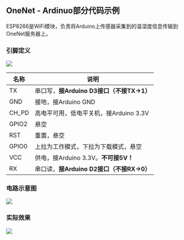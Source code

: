 ## OneNet - Ardinuo部分代码示例

ESP8266是WiFi模块，负责将Arduino上传感器采集到的温湿度信息传输到OneNet服务器上。

### 引脚定义

![](https://www.oursparkspace.cn/wp-content/uploads/2019/11/wifi模块.jpg)

| 名称  | 说明                                      |
| ----- | ----------------------------------------- |
| TX    | 串口写，**接Arduino D3接口（不接TX->1）** |
| GND   | 接地，接Arduino GND                       |
| CH_PD | 高电平可用，低电平关机，接Arduino 3.3V    |
| GPIO2 | 悬空                                      |
| RST   | 重置，悬空                                |
| GPIO0 | 上拉为工作模式，下拉为下载模式，悬空      |
| VCC   | 供电，接Arduino 3.3V。**不可接5V！**      |
| RX    | 串口读，**接Arduino D2接口（不接RX->0）** |

### 电路示意图

![](http://www.oursparkspace.cn/wp-content/uploads/2020/10/电路图-800x532.png)

### 实际效果

![](http://www.oursparkspace.cn/wp-content/uploads/2020/10/结果-800x530.png)